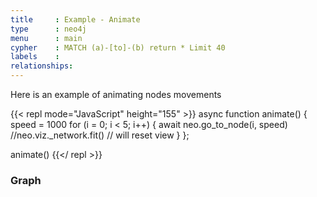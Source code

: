 ```yaml
---
title     : Example - Animate
type      : neo4j
menu      : main
cypher    : MATCH (a)-[to]-(b) return * Limit 40
labels    :
relationships:
---
```


Here is an example of animating nodes movements

{{< repl mode="JavaScript" height="155" >}}
async function animate()
{
    speed = 1000
    for (i = 0; i < 5; i++)
    {
        await neo.go_to_node(i, speed)
        //neo.viz._network.fit()  // will reset view
    }
};

animate()
{{</ repl >}}

### Graph